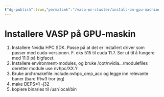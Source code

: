 ```yaml
---
{"dg-publish":true,"permalink":"/vasp-on-cluster/install-on-gpu-machine/","dgHomeLink":true,"dgPassFrontmatter":false}
---
```



# Installere VASP på GPU-maskin 
1) Installere Nvidia HPC SDK. Passe på at det er installert driver som passer med cuda-versjonen. F. eks 515 til cuda 11.7. Ser ut til å fungere med 11.0 på bigfacet. 
2) Installere environment-modules, og bruke /opt/nvidia.../modulefiles deretter module use nvhpc/XX.Y
3) Bruke arch/makefile.include.nvhpc_omp_acc og legge inn relevante baner (bare fftw3 tror jeg)
4) make DEPS=1 -j32
5) kopiere binaries til /usr/local/bin 